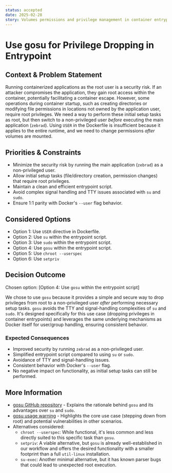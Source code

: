 ```yaml
---
status: accepted
date: 2025-02-28
story: Volumes permissions and privilege management in container entrypoint
---
```


# Use gosu for Privilege Dropping in Entrypoint

## Context & Problem Statement

Running containerized applications as the root user is a security risk. If an attacker compromises the application, they gain root access within the container, potentially facilitating a container escape. However, some operations during container startup, such as creating directories or modifying file permissions in locations not owned by the application user, require root privileges.  We need a way to perform these initial setup tasks as root, but then switch to a non-privileged user *before* executing the main application (`zebrad`).  Using `USER` in the Dockerfile is insufficient because it applies to the entire runtime, and we need to change permissions *after* volumes are mounted.

## Priorities & Constraints

* Minimize the security risk by running the main application (`zebrad`) as a non-privileged user.
* Allow initial setup tasks (file/directory creation, permission changes) that require root privileges.
* Maintain a clean and efficient entrypoint script.
* Avoid complex signal handling and TTY issues associated with `su` and `sudo`.
* Ensure 1:1 parity with Docker's `--user` flag behavior.

## Considered Options

* Option 1: Use `USER` directive in Dockerfile.
* Option 2: Use `su` within the entrypoint script.
* Option 3: Use `sudo` within the entrypoint script.
* Option 4: Use `gosu` within the entrypoint script.
* Option 5: Use `chroot --userspec`
* Option 6: Use `setpriv`

## Decision Outcome

Chosen option: [Option 4: Use `gosu` within the entrypoint script]

We chose to use `gosu` because it provides a simple and secure way to drop privileges from root to a non-privileged user *after* performing necessary setup tasks.  `gosu` avoids the TTY and signal-handling complexities of `su` and `sudo`. It's designed specifically for this use case (dropping privileges in container entrypoints) and leverages the same underlying mechanisms as Docker itself for user/group handling, ensuring consistent behavior.

### Expected Consequences

* Improved security by running `zebrad` as a non-privileged user.
* Simplified entrypoint script compared to using `su` or `sudo`.
* Avoidance of TTY and signal-handling issues.
* Consistent behavior with Docker's `--user` flag.
* No negative impact on functionality, as initial setup tasks can still be performed.

## More Information

* [gosu GitHub repository](https://github.com/tianon/gosu#why) - Explains the rationale behind `gosu` and its advantages over `su` and `sudo`.
* [gosu usage warning](https://github.com/tianon/gosu#warning) - Highlights the core use case (stepping down from root) and potential vulnerabilities in other scenarios.
* Alternatives considered:
  * `chroot --userspec`: While functional, it's less common and less directly suited to this specific task than `gosu`.
  * `setpriv`: A viable alternative, but `gosu` is already well-established in our workflow and offers the desired functionality with a smaller footprint than a full `util-linux` installation.
  * `su-exec`:  Another minimal alternative, but it has known parser bugs that could lead to unexpected root execution.
